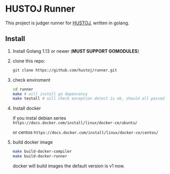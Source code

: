 # HUSTOJ Runner

This project is judger runner for [HUSTOJ](https://github.com/hustoj/runner), written in golang.

## Install 

1. Install Golang 1.13 or newer (**MUST SUPPORT GOMODULES**)
2. clone this repo:

    ```sh
    git clone https://github.com/hustoj/runner.git
    ```
3. check enviroment

    ```sh
    cd runner
    make # will install go depencency
    make testall # will check exception detect is ok, should all passed
    ```

4. Install docker

    if you instal debian series
    `https://docs.docker.com/install/linux/docker-ce/ubuntu/`
    
    or centos 
    `https://docs.docker.com/install/linux/docker-ce/centos/`

5. build docker image

    ```bash
    make build-docker-compiler
    make build-docker-runner
    ```
    
    docker will build images
    the default version is v1 now.
